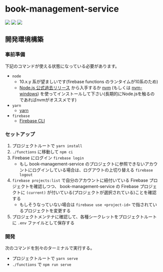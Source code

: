 # book-management-service

![](https://github.com/es-dev-camp/books-management-service/workflows/deploy/badge.svg) ![](https://github.com/es-dev-camp/books-management-service/workflows/nightly/badge.svg) ![](https://github.com/es-dev-camp/books-management-service/workflows/build/badge.svg)

## 開発環境構築

### 事前準備

下記のコマンドが使える状態になっている必要があります。

* `node`
    * 10.x.y 系が望ましいです(firebase functions のランタイムが10系のため)
    * [Node.js 公式過去リリース](https://nodejs.org/dist/latest-v10.x/) から入手するか [nvm](https://github.com/nvm-sh/nvm) (もしくは [nvm-windows](https://github.com/coreybutler/nvm-windows)) を使ってインストールして下さい(長期的にNode.jsを触るのであればnvmがオススメです)
* `yarn`
    * [yarn](https://legacy.yarnpkg.com/lang/ja/)
* `firebase`
    * [Firebase CLI](https://firebase.google.com/docs/cli?hl=ja)

### セットアップ

1. プロジェクトルートで `yarn install`
2. `./functions` に移動して `npm ci`
3. Firebase にログイン `firebase login`
    * もし book-management-service のプロジェクトに参照できないアカウントにログインしている場合は、ログアウトの上切り替える `firebase logout`
4. `firebase projects:list` で自分のアカウントに紐付いている Firebase プロジェクトを確認しつつ、 book-management-service の Firebase プロジェクトに `(current)` が付いている(プロジェクトが選択されている)ことを確認する
    * もしそうなっていない場合は `firebase use <project-id>` で指されているプロジェクトを変更する
5. プロジェクトメンテナに確認して、各種シークレットをプロジェクトルートに `.env` ファイルとして保存する

### 開発

次のコマンドを別々のターミナルで実行する。

* プロジェクトルートで `yarn serve`
* `./functions` で `npm run serve`
